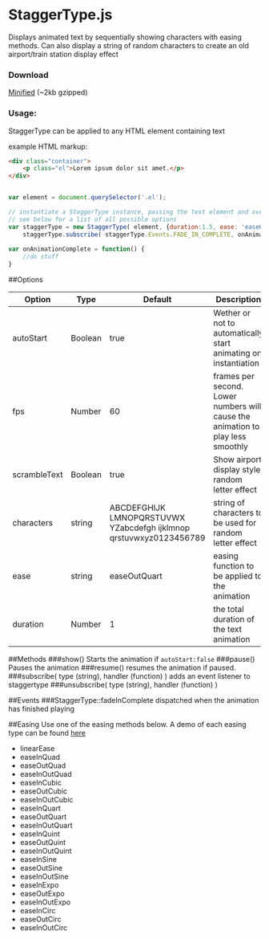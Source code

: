 StaggerType.js
=========
Displays animated text by sequentially showing characters with easing methods. Can also display a string of random characters to create an old airport/train station display effect

### Download

[Minified](https://github.com/WanjaStier/staggertype/raw/master/dist/staggertype.min.js) (~2kb gzipped)

### Usage:
StaggerType can be applied to any HTML element containing text

example HTML markup:
```html
<div class="container">
    <p class="el">Lorem ipsum dolor sit amet.</p>
</div>
```

```javascript

var element = document.querySelector('.el');

// instantiate a StaggerType instance, passing the text element and overriding some default options.
// see below for a list of all possible options
var staggerType = new StaggerType( element, {duration:1.5, ease: 'easeOutSine'} );
    staggerType.subscribe( staggerType.Events.FADE_IN_COMPLETE, onAnimationComplete)
    
var onAnimationComplete = function() {
    //do stuff
}
```
##Options


| Option        | Type           | Default  | Description
| ------------- |-------------| -----| -------------
| autoStart      | Boolean | true | Wether or not to automatically start animating on instantiation
| fps     | Number      |   60 | frames per second. Lower numbers will cause the animation to play less smoothly
| scrambleText | Boolean     |    true | Show airport display style random letter effect
| characters | string | ABCDEFGHIJK LMNOPQRSTUVWX YZabcdefgh ijklmnop qrstuvwxyz0123456789 | string of characters to be used for random letter effect
| ease | string | easeOutQuart | easing function to be applied to the animation
| duration | Number | 1 |  the total duration of the text animation
##Methods
###show()
Starts the animation if ```autoStart:false```
###pause()
Pauses the animation
###resume()
resumes the animation if paused.
###subscribe( type (string), handler (function) )
adds an event listener to staggertype
###unsubscribe( type (string), handler (function) )

##Events
###StaggerType::fadeInComplete
dispatched when the animation has finished playing

##Easing
Use one of the easing methods below. A demo of each easing type can be found [here](http://www.robertpenner.com/easing/easing_demo.html)

* linearEase
* easeInQuad
* easeOutQuad
* easeInOutQuad
* easeInCubic
* easeOutCubic
* easeInOutCubic
* easeInQuart
* easeOutQuart
* easeInOutQuart
* easeInQuint
* easeOutQuint
* easeInOutQuint
* easeInSine
* easeOutSine
* easeInOutSine
* easeInExpo
* easeOutExpo
* easeInOutExpo
* easeInCirc
* easeOutCirc
* easeInOutCirc
